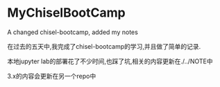 # MyChiselBootCamp
A changed chisel-bootcamp, added my notes

在过去的五天中,我完成了chisel-bootcamp的学习,并且做了简单的记录.

本地jupyter lab的部署花了不少时间,也踩了坑,相关的内容更新在./../NOTE中

3.x的内容会更新在另一个repo中
